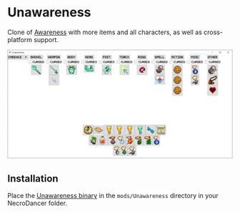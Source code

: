 # Unawareness

Clone of [Awareness](https://github.com/BronxTaco/Awareness) with
more items and all characters, as well as cross-platform support.

![Screenshot](screenshot.png)

## Installation

Place the [Unawareness binary](https://github.com/amellensatz/releases)
in the `mods/Unawareness` directory in your NecroDancer folder.
